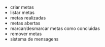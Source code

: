 - criar metas
- listar metas
 - metas realizadas
 - metas abertas
- marcar/desmarcar metas como concluidas
- remover metas
- sistema de mensagens